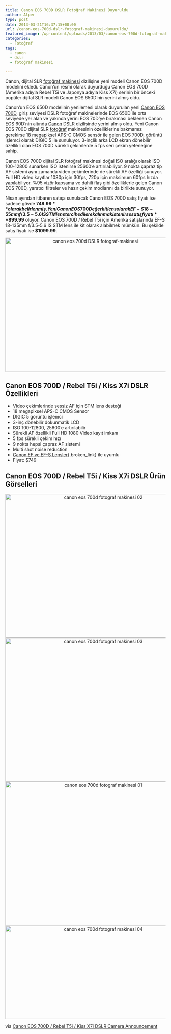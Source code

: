 ```yaml
---
title: Canon EOS 700D DSLR Fotoğraf Makinesi Duyuruldu
author: Alper
type: post
date: 2013-03-21T16:37:15+00:00
url: /canon-eos-700d-dslr-fotograf-makinesi-duyuruldu/
featured_image: /wp-content/uploads/2013/03/canon-eos-700d-fotograf-makinesi-100x100.jpg
categories:
  - Fotoğraf
tags:
  - canon
  - dslr
  - fotoğraf makinesi

---
```

Canon, dijital SLR [fotoğraf makinesi][1] dizilişine yeni modeli Canon EOS 700D modelini ekledi. Canon’un resmi olarak duyurduğu Canon EOS 700D (Amerika adıyla Rebel T5i ve Japonya adıyla Kiss X7i) serinin bir önceki popüler dijital SLR modeli Canon EOS 650D&#8217;nin yerini almış oldu.

Canon&#8217;un EOS 650D modelinin yenilemesi olarak duyurulan yeni [Canon EOS 700D][2], giriş seviyesi DSLR fotoğraf makinelerinde EOS 650D ile orta seviyede yer alan ve yakında yerini EOS 70D&#8217;ye bırakması beklenen Canon EOS 60D&#8217;nin altında [Canon][3] DSLR dizilişinde yerini almış oldu. Yeni Canon EOS 700D dijital SLR [fotoğraf][4] makinesinin özelliklerine bakmamız gerekirse 18 megapiksel APS-C CMOS sensör ile gelen EOS 700D, görüntü işlemci olarak DIGIC 5 ile sunuluyor. 3-inçlik arka LCD ekran dönebilir özellikli olan EOS 700D sürekli çekimlerde 5 fps seri çekim yeteneğine sahip.

Canon EOS 700D dijital SLR fotoğraf makinesi doğal ISO aralığı olarak ISO 100-12800 sunarken ISO istenirse 25600&#8217;e artırılabiliyor. 9 nokta çapraz tip AF sistemi aynı zamanda video çekimlerinde de sürekli AF özelliği sunuyor. Full HD video kayıtlar 1080p için 30fps, 720p için maksimum 60fps hızda yapılabiliyor. %95 vizör kapsama ve dahili flaş gibi özelliklerle gelen Canon EOS 700D, yaratıcı filtreler ve hazır çekim modlarını da birlikte sunuyor.

Nisan ayından itibaren satışa sunulacak Canon EOS 700D satış fiyatı ise sadece gövde **$749.99** olarak belirlenmiş. Yeni Canon EOS 700D eğer kit lens olarak EF-S 18-55mm f/3.5-5.6 IS STM lens tercih edilerek alınmak istenirse satış fiyatı **$899.99** oluyor. Canon EOS 700D / Rebel T5i için Amerika satışlarında EF-S 18-135mm f/3.5-5.6 IS STM lens ile kit olarak alabilmek mümkün. Bu şekilde satış fiyatı ise **$1099.99**.

<p style="text-align: center;">
  <img class="aligncenter size-full wp-image-13619" alt="canon eos 700d DSLR fotograf-makinesi" src="https://www.murekkep.org/wp-content/uploads/2013/03/canon-eos-700d-fotograf-makinesi.jpg" width="550" height="420" srcset="https://www.murekkep.org/wp-content/uploads/2013/03/canon-eos-700d-fotograf-makinesi.jpg 550w, https://www.murekkep.org/wp-content/uploads/2013/03/canon-eos-700d-fotograf-makinesi-400x305.jpg 400w, https://www.murekkep.org/wp-content/uploads/2013/03/canon-eos-700d-fotograf-makinesi-50x38.jpg 50w, https://www.murekkep.org/wp-content/uploads/2013/03/canon-eos-700d-fotograf-makinesi-125x95.jpg 125w, https://www.murekkep.org/wp-content/uploads/2013/03/canon-eos-700d-fotograf-makinesi-261x200.jpg 261w, https://www.murekkep.org/wp-content/uploads/2013/03/canon-eos-700d-fotograf-makinesi-399x305.jpg 399w" sizes="(max-width: 550px) 100vw, 550px" />
</p>

## Canon EOS 700D / Rebel T5i / Kiss X7i DSLR Özellikleri

  * Video çekimlerinde sessiz AF için STM lens desteği
  * 18 megapiksel APS-C CMOS Sensor
  * DIGIC 5 görüntü işlemci
  * 3-inç dönebilir dokunmatik LCD
  * ISO 100-12800, 25600&#8217;e artırılabilir
  * Sürekli AF özellikli Full HD 1080 Video kayıt imkanı
  * 5 fps sürekli çekim hızı
  * 9 nokta hepsi çapraz AF sistemi
  * Multi shot noise reduction
  * [Canon EF ve EF-S Lensler][5]{.broken_link} ile uyumlu
  * Fiyat: $749

## Canon EOS 700D / Rebel T5i / Kiss X7i DSLR Ürün Görselleri

<p style="text-align: center;">
  <img class="aligncenter size-full wp-image-13620" alt="canon eos 700d fotograf makinesi 02" src="https://www.murekkep.org/wp-content/uploads/2013/03/canon-eos-700d-fotograf-makinesi-02.jpg" width="600" height="450" srcset="https://www.murekkep.org/wp-content/uploads/2013/03/canon-eos-700d-fotograf-makinesi-02.jpg 1024w, https://www.murekkep.org/wp-content/uploads/2013/03/canon-eos-700d-fotograf-makinesi-02-400x299.jpg 400w, https://www.murekkep.org/wp-content/uploads/2013/03/canon-eos-700d-fotograf-makinesi-02-50x37.jpg 50w, https://www.murekkep.org/wp-content/uploads/2013/03/canon-eos-700d-fotograf-makinesi-02-125x93.jpg 125w, https://www.murekkep.org/wp-content/uploads/2013/03/canon-eos-700d-fotograf-makinesi-02-267x200.jpg 267w, https://www.murekkep.org/wp-content/uploads/2013/03/canon-eos-700d-fotograf-makinesi-02-407x305.jpg 407w" sizes="(max-width: 600px) 100vw, 600px" /> <img class="aligncenter size-full wp-image-13621" alt="canon eos 700d fotograf makinesi 03" src="https://www.murekkep.org/wp-content/uploads/2013/03/canon-eos-700d-fotograf-makinesi-03.jpg" width="600" height="450" srcset="https://www.murekkep.org/wp-content/uploads/2013/03/canon-eos-700d-fotograf-makinesi-03.jpg 1024w, https://www.murekkep.org/wp-content/uploads/2013/03/canon-eos-700d-fotograf-makinesi-03-400x300.jpg 400w, https://www.murekkep.org/wp-content/uploads/2013/03/canon-eos-700d-fotograf-makinesi-03-50x37.jpg 50w, https://www.murekkep.org/wp-content/uploads/2013/03/canon-eos-700d-fotograf-makinesi-03-125x93.jpg 125w, https://www.murekkep.org/wp-content/uploads/2013/03/canon-eos-700d-fotograf-makinesi-03-266x200.jpg 266w, https://www.murekkep.org/wp-content/uploads/2013/03/canon-eos-700d-fotograf-makinesi-03-406x305.jpg 406w" sizes="(max-width: 600px) 100vw, 600px" /> <img class="aligncenter size-full wp-image-13622" alt="canon eos 700d fotograf makinesi 01" src="https://www.murekkep.org/wp-content/uploads/2013/03/canon-eos-700d-fotograf-makinesi-01.jpg" width="600" height="450" srcset="https://www.murekkep.org/wp-content/uploads/2013/03/canon-eos-700d-fotograf-makinesi-01.jpg 947w, https://www.murekkep.org/wp-content/uploads/2013/03/canon-eos-700d-fotograf-makinesi-01-400x299.jpg 400w, https://www.murekkep.org/wp-content/uploads/2013/03/canon-eos-700d-fotograf-makinesi-01-50x37.jpg 50w, https://www.murekkep.org/wp-content/uploads/2013/03/canon-eos-700d-fotograf-makinesi-01-125x93.jpg 125w, https://www.murekkep.org/wp-content/uploads/2013/03/canon-eos-700d-fotograf-makinesi-01-266x200.jpg 266w, https://www.murekkep.org/wp-content/uploads/2013/03/canon-eos-700d-fotograf-makinesi-01-406x305.jpg 406w" sizes="(max-width: 600px) 100vw, 600px" /> <img class="aligncenter size-full wp-image-13623" alt="canon eos 700d fotograf makinesi 04" src="https://www.murekkep.org/wp-content/uploads/2013/03/canon-eos-700d-fotograf-makinesi-04.jpg" width="600" height="292" srcset="https://www.murekkep.org/wp-content/uploads/2013/03/canon-eos-700d-fotograf-makinesi-04.jpg 600w, https://www.murekkep.org/wp-content/uploads/2013/03/canon-eos-700d-fotograf-makinesi-04-400x194.jpg 400w, https://www.murekkep.org/wp-content/uploads/2013/03/canon-eos-700d-fotograf-makinesi-04-50x24.jpg 50w, https://www.murekkep.org/wp-content/uploads/2013/03/canon-eos-700d-fotograf-makinesi-04-125x60.jpg 125w, https://www.murekkep.org/wp-content/uploads/2013/03/canon-eos-700d-fotograf-makinesi-04-300x146.jpg 300w, https://www.murekkep.org/wp-content/uploads/2013/03/canon-eos-700d-fotograf-makinesi-04-580x282.jpg 580w" sizes="(max-width: 600px) 100vw, 600px" />
</p>

via <a title="Canon EOS 700D / Rebel T5i / Kiss X7i DSLR Camera Announcement" href="https://www.dailycameranews.com/2013/03/canon-eos-700d-rebel-t5i-kiss-x7i-dslr-camera-announcement/" rel="external dofollow">Canon EOS 700D / Rebel T5i / Kiss X7i DSLR Camera Announcement</a>

 [1]: https://www.murekkep.org/kamera "fotoğraf makinesi"
 [2]: https://www.murekkep.org/kamera/canon/eos-700d "canon eos 700d"
 [3]: https://www.murekkep.org/kamera/canon/ "canon"
 [4]: https://www.murekkep.org/fotograf "fotoğraf"
 [5]: https://www.murekkep.org/canonun-en-iyi-5-lensi-en-populer-canon-objektifler-11427 "canon en iyi lensler"